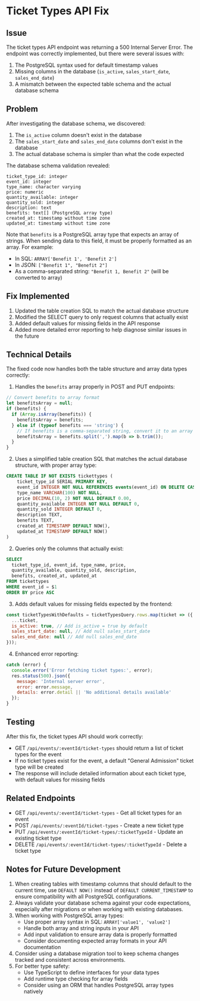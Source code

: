 # Ticket Types API Fix

## Issue
The ticket types API endpoint was returning a 500 Internal Server Error. The endpoint was correctly implemented, but there were several issues with:
1. The PostgreSQL syntax used for default timestamp values
2. Missing columns in the database (`is_active`, `sales_start_date`, `sales_end_date`)
3. A mismatch between the expected table schema and the actual database schema

## Problem
After investigating the database schema, we discovered:
1. The `is_active` column doesn't exist in the database
2. The `sales_start_date` and `sales_end_date` columns don't exist in the database
3. The actual database schema is simpler than what the code expected

The database schema validation revealed:
```
ticket_type_id: integer
event_id: integer
type_name: character varying
price: numeric
quantity_available: integer
quantity_sold: integer
description: text
benefits: text[] (PostgreSQL array type)
created_at: timestamp without time zone
updated_at: timestamp without time zone
```

Note that `benefits` is a PostgreSQL array type that expects an array of strings. When sending data to this field, it must be properly formatted as an array. For example:
- In SQL: `ARRAY['Benefit 1', 'Benefit 2']`
- In JSON: `["Benefit 1", "Benefit 2"]`
- As a comma-separated string: `"Benefit 1, Benefit 2"` (will be converted to array)

## Fix Implemented
1. Updated the table creation SQL to match the actual database structure
2. Modified the SELECT query to only request columns that actually exist
3. Added default values for missing fields in the API response
4. Added more detailed error reporting to help diagnose similar issues in the future

## Technical Details
The fixed code now handles both the table structure and array data types correctly:

1. Handles the `benefits` array properly in POST and PUT endpoints:
```javascript
// Convert benefits to array format
let benefitsArray = null;
if (benefits) {
  if (Array.isArray(benefits)) {
    benefitsArray = benefits;
  } else if (typeof benefits === 'string') {
    // If benefits is a comma-separated string, convert it to an array
    benefitsArray = benefits.split(',').map(b => b.trim());
  }
}
```

2. Uses a simplified table creation SQL that matches the actual database structure, with proper array type:

```sql
CREATE TABLE IF NOT EXISTS tickettypes (
    ticket_type_id SERIAL PRIMARY KEY,
    event_id INTEGER NOT NULL REFERENCES events(event_id) ON DELETE CASCADE,
    type_name VARCHAR(100) NOT NULL,
    price DECIMAL(10, 2) NOT NULL DEFAULT 0.00,
    quantity_available INTEGER NOT NULL DEFAULT 0,
    quantity_sold INTEGER DEFAULT 0,
    description TEXT,
    benefits TEXT,
    created_at TIMESTAMP DEFAULT NOW(),
    updated_at TIMESTAMP DEFAULT NOW()
)
```

2. Queries only the columns that actually exist:

```sql
SELECT 
  ticket_type_id, event_id, type_name, price, 
  quantity_available, quantity_sold, description, 
  benefits, created_at, updated_at
FROM tickettypes
WHERE event_id = $1
ORDER BY price ASC
```

3. Adds default values for missing fields expected by the frontend:

```javascript
const ticketTypesWithDefaults = ticketTypesQuery.rows.map(ticket => ({
  ...ticket,
  is_active: true, // Add is_active = true by default
  sales_start_date: null, // Add null sales_start_date
  sales_end_date: null // Add null sales_end_date
}));
```

4. Enhanced error reporting:

```javascript
catch (error) {
  console.error('Error fetching ticket types:', error);
  res.status(500).json({ 
    message: 'Internal server error', 
    error: error.message,
    details: error.detail || 'No additional details available'
  });
}
```

## Testing
After this fix, the ticket types API should work correctly:
- GET `/api/events/:eventId/ticket-types` should return a list of ticket types for the event
- If no ticket types exist for the event, a default "General Admission" ticket type will be created
- The response will include detailed information about each ticket type, with default values for missing fields

## Related Endpoints
- GET `/api/events/:eventId/ticket-types` - Get all ticket types for an event
- POST `/api/events/:eventId/ticket-types` - Create a new ticket type
- PUT `/api/events/:eventId/ticket-types/:ticketTypeId` - Update an existing ticket type
- DELETE `/api/events/:eventId/ticket-types/:ticketTypeId` - Delete a ticket type

## Notes for Future Development
1. When creating tables with timestamp columns that should default to the current time, use `DEFAULT NOW()` instead of `DEFAULT CURRENT_TIMESTAMP` to ensure compatibility with all PostgreSQL configurations.
2. Always validate your database schema against your code expectations, especially after migrations or when working with existing databases.
3. When working with PostgreSQL array types:
   - Use proper array syntax in SQL: `ARRAY['value1', 'value2']`
   - Handle both array and string inputs in your API
   - Add input validation to ensure array data is properly formatted
   - Consider documenting expected array formats in your API documentation
4. Consider using a database migration tool to keep schema changes tracked and consistent across environments.
5. For better type safety:
   - Use TypeScript to define interfaces for your data types
   - Add runtime type checking for array fields
   - Consider using an ORM that handles PostgreSQL array types natively
